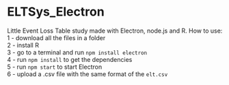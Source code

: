 # ELTSys_Electron

Little Event Loss Table study made with Electron, node.js and R. 
How to use:  
1 - download all the files in a folder  
2 - install R  
3 - go to a terminal and run `npm install electron`  
4 - run `npm install` to get the dependencies  
5 - run `npm start` to start Electron  
6 - upload a .csv file with the same format of the `elt.csv`    
